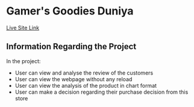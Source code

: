 # Gamer's Goodies Duniya 
[Live Site Link](https://goodies-duniya-rahid.netlify.app/)

## Information Regarding the Project

In the project:

* User can view and analyse the review of the customers 
* User can view the webpage without any reload
* User can view the analysis of the product in chart format
* User can make a decision regarding their purchase decision from this store

